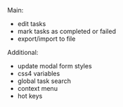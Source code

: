 Main:
- edit tasks
- mark tasks as completed or failed
- export/import to file

Additional:
- update modal form styles
- css4 variables
- global task search
- context menu
- hot keys
